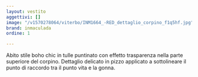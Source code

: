 ```yaml
---
layout: vestito
aggettivi: []
image: "/v1570278064/viterbo/INM1664_-RED_dettaglio_corpino_f1q5hf.jpg"
brand: inmaculada
ordine: 1

---
```

Abito stile boho chic in tulle puntinato con effetto trasparenza nella parte superiore del corpino. Dettaglio delicato in pizzo applicato a sottolineare il punto di raccordo tra il punto vita e la gonna.